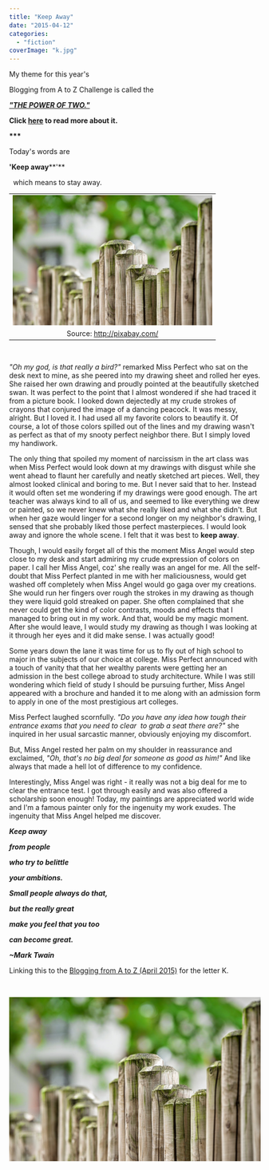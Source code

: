 ```yaml
---
title: "Keep Away"
date: "2015-04-12"
categories: 
  - "fiction"
coverImage: "k.jpg"
---
```


My theme for this year's

Blogging from A to Z Challenge is called the

**[_"THE POWER OF TWO."_](http://ifsbutsandsetcs.com/2015/03/22/the-power-of-two/)**

**Click [here](https://www.blogger.com/) to read more about it.**

**\*\*\***

Today's words are

**'Keep away****'**

  which means to stay away.

<table class="tr-caption-container" style="margin-left: auto; margin-right: auto; text-align: center;" cellspacing="0" cellpadding="0" align="center"><tbody><tr><td style="text-align: center;"><a style="margin-left: auto; margin-right: auto;" href="http://ifsbutsandsetcs.com/wp-content/uploads/2015/04/k-1024x670.jpg"><img src="images/k-1024x670.jpg" width="400" height="261" border="0"></a></td></tr><tr><td class="tr-caption" style="text-align: center;">Source:&nbsp;<a href="http://pixabay.com/">http://pixabay.com/</a></td></tr></tbody></table>

 

_"Oh my god, is that really a bird?"_ remarked Miss Perfect who sat on the desk next to mine, as she peered into my drawing sheet and rolled her eyes. She raised her own drawing and proudly pointed at the beautifully sketched swan. It was perfect to the point that I almost wondered if she had traced it from a picture book. I looked down dejectedly at my crude strokes of crayons that conjured the image of a dancing peacock. It was messy, alright. But I loved it. I had used all my favorite colors to beautify it. Of course, a lot of those colors spilled out of the lines and my drawing wasn't as perfect as that of my snooty perfect neighbor there. But I simply loved my handiwork.

The only thing that spoiled my moment of narcissism in the art class was when Miss Perfect would look down at my drawings with disgust while she went ahead to flaunt her carefully and neatly sketched art pieces. Well, they almost looked clinical and boring to me. But I never said that to her. Instead it would often set me wondering if my drawings were good enough. The art teacher was always kind to all of us, and seemed to like everything we drew or painted, so we never knew what she really liked and what she didn't. But when her gaze would linger for a second longer on my neighbor's drawing, I sensed that she probably liked those perfect masterpieces. I would look away and ignore the whole scene. I felt that it was best to **keep away**.

Though, I would easily forget all of this the moment Miss Angel would step close to my desk and start admiring my crude expression of colors on paper. I call her Miss Angel, coz' she really was an angel for me. All the self-doubt that Miss Perfect planted in me with her maliciousness, would get washed off completely when Miss Angel would go gaga over my creations. She would run her fingers over rough the strokes in my drawing as though they were liquid gold streaked on paper. She often complained that she never could get the kind of color contrasts, moods and effects that I managed to bring out in my work. And that, would be my magic moment. After she would leave, I would study my drawing as though I was looking at it through her eyes and it did make sense. I was actually good!

Some years down the lane it was time for us to fly out of high school to major in the subjects of our choice at college. Miss Perfect announced with a touch of vanity that that her wealthy parents were getting her an admission in the best college abroad to study architecture. While I was still wondering which field of study I should be pursuing further, Miss Angel appeared with a brochure and handed it to me along with an admission form to apply in one of the most prestigious art colleges.

Miss Perfect laughed scornfully. _"Do you have any idea how tough their entrance exams that you need to clear  to grab a seat there are?"_ she inquired in her usual sarcastic manner, obviously enjoying my discomfort.

But, Miss Angel rested her palm on my shoulder in reassurance and exclaimed, _"Oh, that's no big deal for someone as good as him!"_ And like always that made a hell lot of difference to my confidence.

Interestingly, Miss Angel was right - it really was not a big deal for me to clear the entrance test. I got through easily and was also offered a scholarship soon enough! Today, my paintings are appreciated world wide and I'm a famous painter only for the ingenuity my work exudes. The ingenuity that Miss Angel helped me discover.

**_Keep away_** 

**_from people_**

**_who try to belittle_**

**_your ambitions._**

**_Small people always do that,_**

**_but the really great_**

**_make you feel that you too_**

**_can become great._**

**_~Mark Twain_**

Linking this to the [Blogging from A to Z (April 2015)](http://www.a-to-zchallenge.com/) for the letter K.

 

[![](images/K.jpg)](http://ifsbutsandsetcs.com/wp-content/uploads/2015/04/K.jpg)
